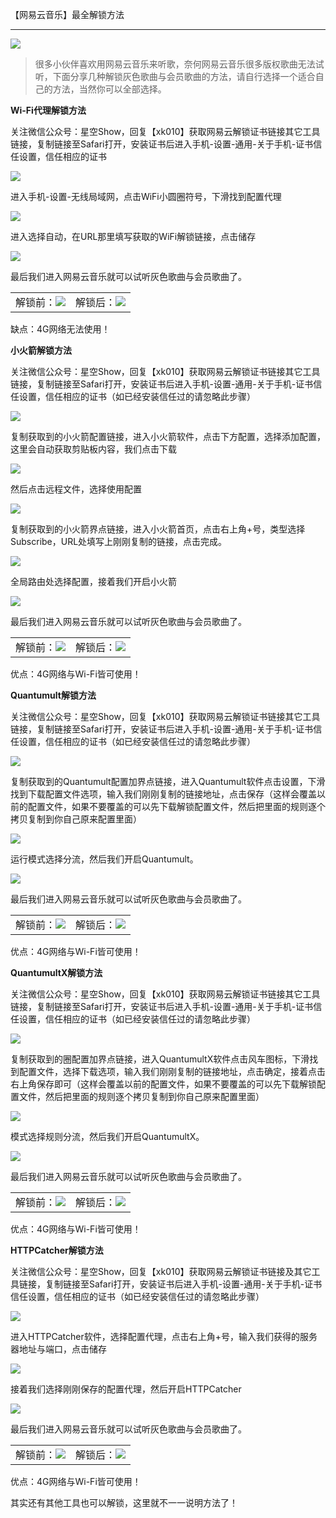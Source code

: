 <p class="text-center">【网易云音乐】最全解锁方法 </p><hr>
<p><img src="https://xkshow.gitee.io/blog/pic/wymusic.jpg" referrerpolicy="no-referrer"></p>
<blockquote><p>很多小伙伴喜欢用网易云音乐来听歌，奈何网易云音乐很多版权歌曲无法试听，下面分享几种解锁灰色歌曲与会员歌曲的方法，请自行选择一个适合自己的方法，当然你可以全部选择。</p>
</blockquote>
<p><strong>Wi-Fi代理解锁方法</strong></p>

<p>关注微信公众号：星空Show，回复【xk010】获取网易云解锁证书链接其它工具链接，复制链接至Safari打开，安装证书后进入手机-设置-通用-关于手机-证书信任设置，信任相应的证书</p>
<p><img src="https://xkshow.gitee.io/blog/pic/wy3.jpg" referrerpolicy="no-referrer"></p>
<p>进入手机-设置-无线局域网，点击WiFi小圆圈符号，下滑找到配置代理</p>
<p><img src="https://xkshow.gitee.io/blog/pic/wy4.jpg" referrerpolicy="no-referrer"></p>
<p>进入选择自动，在URL那里填写获取的WiFi解锁链接，点击储存</p>
<p><img src="https://xkshow.gitee.io/blog/pic/wy5.jpg" referrerpolicy="no-referrer"></p>
<p>最后我们进入网易云音乐就可以试听灰色歌曲与会员歌曲了。</p>
<p><table><tr>
<td>解锁前：<img src=https://xkshow.gitee.io/blog/pic/wy1.jpg border=0></td>
<td>解锁后：<img src=https://xkshow.gitee.io/blog/pic/wy2.jpg border=0></td>
</tr></table></p>
<p>缺点：4G网络无法使用！</p>
<p><strong>小火箭解锁方法</strong></p>

<p>关注微信公众号：星空Show，回复【xk010】获取网易云解锁证书链接其它工具链接，复制链接至Safari打开，安装证书后进入手机-设置-通用-关于手机-证书信任设置，信任相应的证书（如已经安装信任过的请忽略此步骤）</p>
<p><img src="https://xkshow.gitee.io/blog/pic/wy3.jpg" referrerpolicy="no-referrer"></p>
<p>复制获取到的小火箭配置链接，进入小火箭软件，点击下方配置，选择添加配置，这里会自动获取剪贴板内容，我们点击下载</p>
<p><img src="https://xkshow.gitee.io/blog/pic/wy6.jpg" referrerpolicy="no-referrer"></p>
<p>然后点击远程文件，选择使用配置</p>
<p><img src="https://xkshow.gitee.io/blog/pic/wy7.jpg" referrerpolicy="no-referrer"></p>
<p>复制获取到的小火箭界点链接，进入小火箭首页，点击右上角+号，类型选择Subscribe，URL处填写上刚刚复制的链接，点击完成。</p>
<p><img src="https://xkshow.gitee.io/blog/pic/wy8.jpg" referrerpolicy="no-referrer"></p>
<p>全局路由处选择配置，接着我们开启小火箭</p>
<p><img src="https://xkshow.gitee.io/blog/pic/wy9.jpg" referrerpolicy="no-referrer"></p>
<p>最后我们进入网易云音乐就可以试听灰色歌曲与会员歌曲了。</p>
<p><table><tr>
<td>解锁前：<img src=https://xkshow.gitee.io/blog/pic/wy1.jpg border=0></td>
<td>解锁后：<img src=https://xkshow.gitee.io/blog/pic/wy2.jpg border=0></td>
</tr></table></p>
 
<p>优点：4G网络与Wi-Fi皆可使用！</p>
<p><strong>Quantumult解锁方法</strong></p>

<p>关注微信公众号：星空Show，回复【xk010】获取网易云解锁证书链接其它工具链接，复制链接至Safari打开，安装证书后进入手机-设置-通用-关于手机-证书信任设置，信任相应的证书（如已经安装信任过的请忽略此步骤）</p>
<p><img src="https://xkshow.gitee.io/blog/pic/wy3.jpg" referrerpolicy="no-referrer"></p>
<p>复制获取到的Quantumult配置加界点链接，进入Quantumult软件点击设置，下滑找到下载配置文件选项，输入我们刚刚复制的链接地址，点击保存（这样会覆盖以前的配置文件，如果不要覆盖的可以先下载解锁配置文件，然后把里面的规则逐个拷贝复制到你自己原来配置里面）</p>
<p><img src="https://xkshow.gitee.io/blog/pic/wy10.jpg" referrerpolicy="no-referrer"></p>
<p>运行模式选择分流，然后我们开启Quantumult。</p>
<p><img src="https://xkshow.gitee.io/blog/pic/wy11.jpg" referrerpolicy="no-referrer"></p>
<p>最后我们进入网易云音乐就可以试听灰色歌曲与会员歌曲了。</p>
<p><table><tr>
<td>解锁前：<img src=https://xkshow.gitee.io/blog/pic/wy1.jpg border=0></td>
<td>解锁后：<img src=https://xkshow.gitee.io/blog/pic/wy2.jpg border=0></td>
</tr></table></p>
 
<p>优点：4G网络与Wi-Fi皆可使用！</p>
<p><strong>QuantumultX解锁方法</strong> </p>

<p>关注微信公众号：星空Show，回复【xk010】获取网易云解锁证书链接其它工具链接，复制链接至Safari打开，安装证书后进入手机-设置-通用-关于手机-证书信任设置，信任相应的证书（如已经安装信任过的请忽略此步骤）</p>
<p><img src="https://xkshow.gitee.io/blog/pic/wy3.jpg" referrerpolicy="no-referrer"></p>
<p>复制获取到的圈配置加界点链接，进入QuantumultX软件点击风车图标，下滑找到配置文件，选择下载选项，输入我们刚刚复制的链接地址，点击确定，接着点击右上角保存即可（这样会覆盖以前的配置文件，如果不要覆盖的可以先下载解锁配置文件，然后把里面的规则逐个拷贝复制到你自己原来配置里面）</p>
<p><img src="https://xkshow.gitee.io/blog/pic/wy12.jpg" referrerpolicy="no-referrer"></p>
<p>模式选择规则分流，然后我们开启QuantumultX。</p>
<p><img src="https://xkshow.gitee.io/blog/pic/wy13.jpg" referrerpolicy="no-referrer"></p>
<p>最后我们进入网易云音乐就可以试听灰色歌曲与会员歌曲了。</p>
<p><table><tr>
<td>解锁前：<img src=https://xkshow.gitee.io/blog/pic/wy1.jpg border=0></td>
<td>解锁后：<img src=https://xkshow.gitee.io/blog/pic/wy2.jpg border=0></td>
</tr></table></p>
 
<p>优点：4G网络与Wi-Fi皆可使用！</p>
<p><strong>HTTPCatcher解锁方法</strong> </p>

<p>关注微信公众号：星空Show，回复【xk010】获取网易云解锁证书链接及其它工具链接，复制链接至Safari打开，安装证书后进入手机-设置-通用-关于手机-证书信任设置，信任相应的证书（如已经安装信任过的请忽略此步骤）</p>
<p><img src="https://xkshow.gitee.io/blog/pic/wy3.jpg" referrerpolicy="no-referrer"></p>
<p>进入HTTPCatcher软件，选择配置代理，点击右上角+号，输入我们获得的服务器地址与端口，点击储存</p>
<p><img src="https://xkshow.gitee.io/blog/pic/wy14.jpg" referrerpolicy="no-referrer"></p>
<p>接着我们选择刚刚保存的配置代理，然后开启HTTPCatcher</p>
<p><img src="https://xkshow.gitee.io/blog/pic/wy15.jpg" referrerpolicy="no-referrer"></p>
<p>最后我们进入网易云音乐就可以试听灰色歌曲与会员歌曲了。  </p>
<p><table><tr>
<td>解锁前：<img src=https://xkshow.gitee.io/blog/pic/wy1.jpg border=0></td>
<td>解锁后：<img src=https://xkshow.gitee.io/blog/pic/wy2.jpg border=0></td>
</tr></table></p>
 
<p>优点：4G网络与Wi-Fi皆可使用！</p>
<p>其实还有其他工具也可以解锁，这里就不一一说明方法了！</p>
